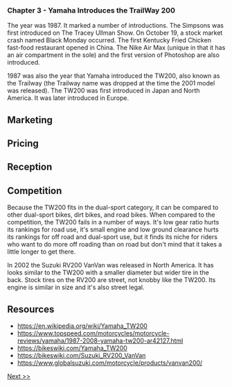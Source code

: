 ### Chapter 3 - Yamaha Introduces the TrailWay 200

The year was 1987. It marked a number of introductions. The Simpsons was first introduced on The Tracey Ullman Show. On October 19, a stock market crash named Black Monday occurred. The first Kentucky Fried Chicken fast-food restaurant opened in China. The Nike Air Max (unique in that it has an air compartment in the sole) and the first version of Photoshop are also introduced.

1987 was also the year that Yamaha introduced the TW200, also known as the Trailway (the Trailway name was dropped at the time the 2001 model was released). The TW200 was first introduced in Japan and North America. It was later introduced in Europe.

## Marketing
## Pricing
## Reception
## Competition

Because the TW200 fits in the dual-sport category, it can be compared to other dual-sport bikes, dirt bikes, and road bikes. When compared to the competition, the TW200 fails in a number of ways. It's low gear ratio hurts its rankings for road use, it's small engine and low ground clearance hurts its rankings for off road and dual-sport use, but it finds its niche for riders who want to do more off roading than on road but don't mind that it takes a little longer to get there.

In 2002 the Suzuki RV200 VanVan was released in North America. It has looks similar to the TW200 with a smaller diameter but wider tire in the back. Stock tires on the RV200 are street, not knobby like the TW200. Its engine is similar in size and it's also street legal.

## Resources

* https://en.wikipedia.org/wiki/Yamaha_TW200
* https://www.topspeed.com/motorcycles/motorcycle-reviews/yamaha/1987-2008-yamaha-tw200-ar42127.html
* https://bikeswiki.com/Yamaha_TW200
* https://bikeswiki.com/Suzuki_RV200_VanVan
* https://www.globalsuzuki.com/motorcycle/products/vanvan200/

[Next >>](040-chapter-03.md)
